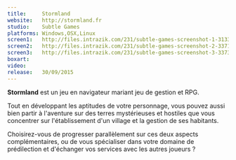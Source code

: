 ```yaml
---
title:     Stormland
website:   http://stormland.fr
studio:    Subtle Games
platforms: Windows,OSX,Linux
screen1:   http://files.intrazik.com/231/subtle-games-screenshot-1-3133-493-20150422-112759.jpg
screen2:   http://files.intrazik.com/231/subtle-games-screenshot-2-3371-493-20150422-112800.jpg
screen3:   http://files.intrazik.com/231/subtle-games-screenshot-3-3373-493-20150422-112801.jpg
boxart:    
video:     
release:   30/09/2015
---
```


**Stormland** est un jeu en navigateur mariant jeu de gestion et RPG. 

Tout en développant les aptitudes de votre personnage, vous pouvez aussi bien partir à l'aventure sur des terres mystérieuses et  hostiles que vous concentrer sur l'établissement d'un village et la gestion de ses habitants. 

Choisirez-vous de progresser parallèlement sur ces deux aspects complémentaires, ou de vous spécialiser dans votre domaine de prédilection et d'échanger vos services avec les autres joueurs ?
